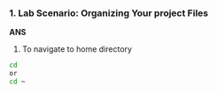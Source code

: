 ### 1. Lab Scenario: Organizing Your project Files
**ANS**
1. To navigate to home directory
```bash
cd
or
cd ~
```